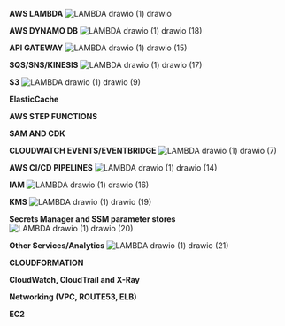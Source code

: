 **AWS LAMBDA**
![LAMBDA drawio (1) drawio](https://github.com/souravs17031999/CDA-AWS-DVA-C02/assets/33771969/ce4009c6-b830-4974-a727-48348f3ea035)  

**AWS DYNAMO DB**
![LAMBDA drawio (1) drawio (18)](https://github.com/souravs17031999/CDA-AWS-DVA-C02/assets/33771969/c35fa2ba-37f5-47d8-a0cf-eb31df02086e)

**API GATEWAY**
![LAMBDA drawio (1) drawio (15)](https://github.com/souravs17031999/CDA-AWS-DVA-C02/assets/33771969/d0f9052a-bac2-4164-8496-40d0c5c76a26)

**SQS/SNS/KINESIS**
![LAMBDA drawio (1) drawio (17)](https://github.com/souravs17031999/CDA-AWS-DVA-C02/assets/33771969/77acaa98-fda7-4345-85aa-c45e3c33f242)

**S3**
![LAMBDA drawio (1) drawio (9)](https://github.com/souravs17031999/CDA-AWS-DVA-C02/assets/33771969/c78495b5-eb7b-4677-a98d-c308ea86dccb)

**ElasticCache**

**AWS STEP FUNCTIONS**

**SAM AND CDK**

**CLOUDWATCH EVENTS/EVENTBRIDGE**
![LAMBDA drawio (1) drawio (7)](https://github.com/souravs17031999/CDA-AWS-DVA-C02/assets/33771969/a0ae30cc-1def-4470-a54a-29c86ea36490)

**AWS CI/CD PIPELINES**
![LAMBDA drawio (1) drawio (14)](https://github.com/souravs17031999/CDA-AWS-DVA-C02/assets/33771969/76fcd54b-13bf-474c-aba2-65b7b29018a1)

**IAM**
![LAMBDA drawio (1) drawio (16)](https://github.com/souravs17031999/CDA-AWS-DVA-C02/assets/33771969/08766da9-550e-452f-afad-9654a990eded)

**KMS**
![LAMBDA drawio (1) drawio (19)](https://github.com/souravs17031999/CDA-AWS-DVA-C02/assets/33771969/d58d031a-67d8-4e62-af1a-a697c938a119)

**Secrets Manager and SSM parameter stores**
![LAMBDA drawio (1) drawio (20)](https://github.com/souravs17031999/CDA-AWS-DVA-C02/assets/33771969/701c14a6-aaf8-466c-b679-da8f862f2b2d)

**Other Services/Analytics**
![LAMBDA drawio (1) drawio (21)](https://github.com/souravs17031999/CDA-AWS-DVA-C02/assets/33771969/7dc4189e-8532-4d6a-b974-71e8afc5ac9b)

**CLOUDFORMATION**

**CloudWatch, CloudTrail and X-Ray**

**Networking (VPC, ROUTE53, ELB)**

**EC2**
